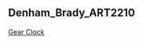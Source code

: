 ## Denham_Brady_ART2210

[Gear Clock](https://bdenha3.github.io/Denham_Brady_ART2210/Denham_Brady_ART2210/Brady_Denham_Clock_Project/Denham_Clock.html)
